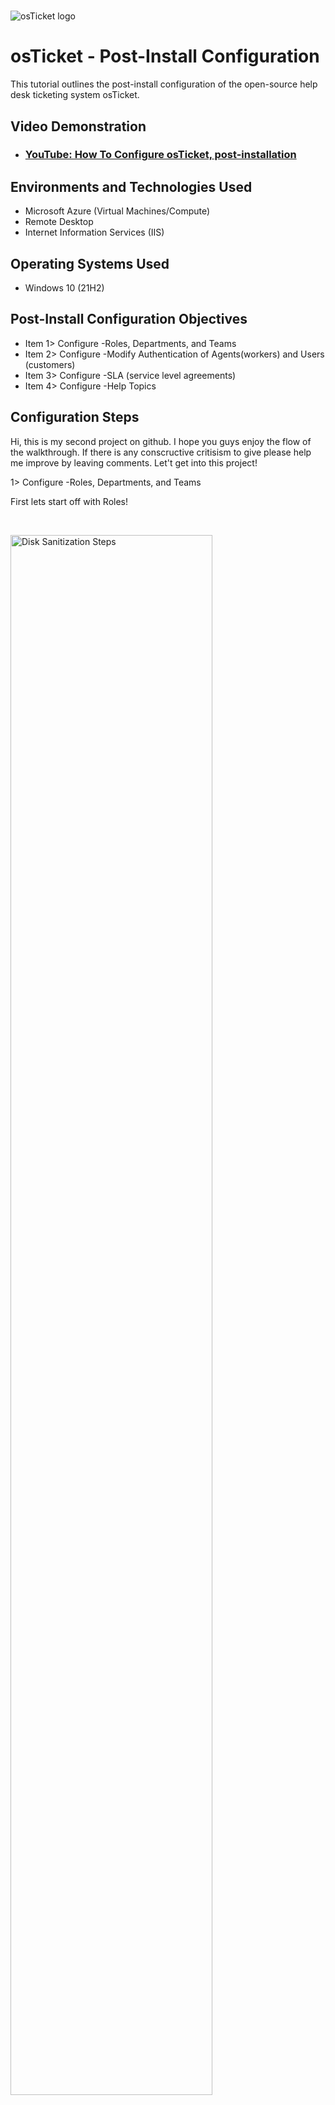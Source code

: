 # <p align="center">
<img src="https://i.imgur.com/Clzj7Xs.png" alt="osTicket logo"/>
</p>

<h1>osTicket - Post-Install Configuration</h1>
This tutorial outlines the post-install configuration of the open-source help desk ticketing system osTicket.<br />


<h2>Video Demonstration</h2>

- ### [YouTube: How To Configure osTicket, post-installation](https://www.youtube.com)

<h2>Environments and Technologies Used</h2>

- Microsoft Azure (Virtual Machines/Compute)
- Remote Desktop
- Internet Information Services (IIS)

<h2>Operating Systems Used </h2>

- Windows 10</b> (21H2)

<h2>Post-Install Configuration Objectives</h2>

- Item 1> Configure -Roles, Departments, and Teams 
- Item 2> Configure -Modify Authentication of Agents(workers) and Users (customers)
- Item 3> Configure -SLA (service level agreements)
- Item 4> Configure -Help Topics

<h2>Configuration Steps</h2>


<p>
Hi, this is my second project on github. I hope you guys enjoy the flow of the walkthrough. If there is any conscructive critisism to give please help me improve by leaving comments. Let't get into this project!
  
  
  
  
  1> Configure -Roles, Departments, and Teams
  
  First lets start off with Roles!
</p>
<br />

<p>
<img src="https://i.imgur.com/Gj5jQq8.png" height="80%" width="80%" alt="Disk Sanitization Steps"/>
</p>

<p>
<img src="https://i.imgur.com/p7QHFff.png" height="80%" width="80%" alt="Disk Sanitization Steps"/>
</p>
ri
<p>
<img src="https://i.imgur.com/93T84WU.png" height="80%" width="80%" alt="Disk Sanitization Steps"/>
</p>

<p>
Second we have Departments. Thanks for getting this far in my walkthrough!
</p>
<br />


<p>
<img src="https://i.imgur.com/fAYu0gi.png" height="80%" width="80%" alt="Disk Sanitization Steps"/>
</p>

<p>
<img src="https://i.imgur.com/z6LQfzk.png" height="80%" width="80%" alt="Disk Sanitization Steps"/>
</p>



<p>
Third we have Teams in osTicket. 
</p>
<br />


<p>
<img src="https://i.imgur.com/VOq9JYg.png" height="80%" width="80%" alt="Disk Sanitization Steps"/>
</p>


<p>
<img src="https://i.imgur.com/iLWx7DP.png" height="80%" width="80%" alt="Disk Sanitization Steps"/>
</p>



<p>
<img src="https://i.imgur.com/gpZF9Gu.png" height="80%" width="80%" alt="Disk Sanitization Steps"/>
</p>

<p>2> Configure -Modify Authentication of Agents(workers) and Users (customers)
  
  We will begin with Agents.
</p>
<br />


<p>
<img src="https://i.imgur.com/p0UWqJ8.png" height="80%" width="80%" alt="Disk Sanitization Steps"/>
</p>

<p>2> Configure -Modify Authentication of Agents(workers) 
  
  Here we have what type of department access the agent can have. 
</p>
<br />


<p>
<img src="https://i.imgur.com/n9kx9jk.png" height="80%" width="80%" alt="Disk Sanitization Steps"/>
</p>

<p>
  Configure -Modify Authentication of  Users (customers)
</p>
<br />

<p>
<img src="https://i.imgur.com/7r62HNr.png" height="80%" width="80%" alt="Disk Sanitization Steps"/>
</p>

<p>
<img src="https://i.imgur.com/UEexhEI.png" height="80%" width="80%" alt="Disk Sanitization Steps"/>
</p>

<p>
<img src="https://i.imgur.com/NYUin3s.png" height="80%" width="80%" alt="Disk Sanitization Steps"/>
</p>


<p>
  3> Configure -SLA (service level agreements)
</p>
<br />

<p>
<img src="https://i.imgur.com/39vzjdt.png" height="80%" width="80%" alt="Disk Sanitization Steps"/>
</p>

<p>
  We then add a serverity level at which the ticket needs to be carried out. 
</p>
<br />
<p>
<img src="https://i.imgur.com/auJO9Lj.png" height="80%" width="80%" alt="Disk Sanitization Steps"/>
</p>

<p>
 You can also add a Grace Period and a Scheduled time frame of completion. 
</p>
<br />

<p>
<img src="https://i.imgur.com/QEu1P3c.png" height="80%" width="80%" alt="Disk Sanitization Steps"/>
</p>
